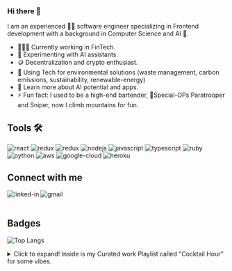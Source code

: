 ### Hi there 👋

I am an experienced 👨‍💻 software engineer specializing in Frontend development with a background in Computer Science and AI 🤖.

 - 👨🏽‍💻 Currently working in FinTech.
 - 🔭 Experimenting with AI assistants.
 - 🪙 Decentralization and crypto enthusiast.
 - 🌱 Using Tech for environmental solutions (waste management, carbon emissions, sustainability, renewable-energy)
 - 🤔 Learn more about AI potential and apps.
 - ⚡ Fun fact: I used to be a high-end bartender, 🫡Special-OPs Paratrooper and Sniper, now I climb mountains for fun.


## Tools 🛠️

<div>
<img align="justify" alt="react" src="https://img.shields.io/badge/react%20-%2320232a.svg?&style=for-the-badge&logo=react&logoColor=%2361DAFB" />
<img align="justify" alt="redux" src="https://img.shields.io/badge/Redux-593D88?style=for-the-badge&logo=redux&logoColor=white" />
<img align="justify" alt="redux" src="https://img.shields.io/badge/webpack%20-%2320232a.svg?&style=for-the-badge&logo=webpack&logoColor=%2361DAFB" />
<img align="justify" alt="nodejs" src="https://img.shields.io/badge/node.js%20-%2343853D.svg?&style=for-the-badge&logo=node.js&logoColor=white" />
<img align="justify" alt="javascript" src="https://img.shields.io/badge/JavaScript-F7DF1E?style=for-the-badge&logo=javascript&logoColor=black" />
<img align="justify" alt="typescript" src="https://img.shields.io/badge/TypeScript-007ACC?style=for-the-badge&logo=typescript&logoColor=white" />
<img align="justify" alt="ruby" src="https://img.shields.io/badge/Ruby-CC342D?style=for-the-badge&logo=ruby&logoColor=white" />
<img align="justify" alt="python" src="https://img.shields.io/badge/Python-14354C?style=for-the-badge&logo=python&logoColor=white" />
<img align="justify" alt="aws" src="https://img.shields.io/badge/Amazon%20AWS-%23232F3E?logo=amazon-aws&logoColor=white&style=for-the-badge" />
<img align="justify" alt="google-cloud" src="https://img.shields.io/badge/Google_Cloud-4285F4?style=for-the-badge&logo=google-cloud&logoColor=white" />
<img align="justify" alt="heroku" src="https://img.shields.io/badge/Heroku-430098?style=for-the-badge&logo=heroku&logoColor=white" />
</div>

## Connect with me

[<img align="left" alt="linked-in" src="https://img.shields.io/badge/linkedin-%230077B5.svg?&style=for-the-badge&logo=linkedin&logoColor=white" />](https://www.linkedin.com/in/staz-christo/)
[<img align="left" alt="gmail" src="https://img.shields.io/badge/Gmail-D14836?style=for-the-badge&logo=gmail&logoColor=white" />](staz.christo@gmail.com)

<br><br>

## Badges

![Top Langs](https://github-readme-stats.vercel.app/api/top-langs/?username=stazcp&layout=compact&theme=radical)

<details>
  <summary>Click to expand! Inside is my Curated work Playlist called "Cocktail Hour" for some vibes.</summary>
  
 <a href="https://www.youtube.com/playlist?list=PLCZ4A1iAFFtN9pby_Oi_rrSq_1Yw_ccMx">
    <img src="https://i.imgur.com/Ou6pCGr.png" width="100" height="100" alt="Playlist">
</a>

  
</details>

